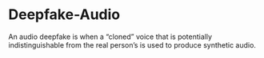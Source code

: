 # Deepfake-Audio
 An audio deepfake is when a “cloned” voice that is potentially indistinguishable from the real person’s is used to produce synthetic audio.
